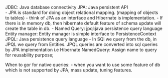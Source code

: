 JDBC: Java database connectivity
JPA: Java persistent API    
    - JPA is standard for doing object relational mapping. (mapping of objects to tables)
    - think of JPA as an interface and Hibernate is implementation.
    - If there is in memory db, then hibernate default feature of schema update will create the table in db.
    - Named Query: jpql:java persistence query language
Entity manager: Entity manager is simple interface to PersistenceContext
JPQL: Java persistence query language
    - In SQl we query from the db, in JPQL  we query from Entities. JPQL queries are converted into sql queries by JPA implementation i.e Hibernate
NamedQuery: Assign name to query for reusability purpose;

When to gor for native queries:
    - when you want to use some feature of db which is not supported by JPA, mass update, tuning features.